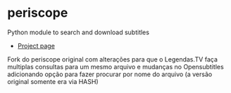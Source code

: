 periscope
============
Python module to search and download subtitles

* [Project page](http://code.google.com/p/periscope/)

Fork do periscope original com alterações para que o Legendas.TV faça multiplas consultas para um mesmo arquivo e mudanças no Opensubtitles adicionando opção para fazer procurar por nome do arquivo (a versão original somente era via HASH)
